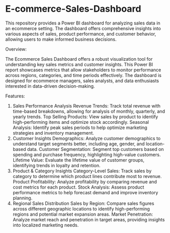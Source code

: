 # E-commerce-Sales-Dashboard

This repository provides a Power BI dashboard for analyzing sales data in an ecommerce setting. The dashboard offers comprehensive insights into various aspects of sales, product performance, and customer behavior, allowing users to make informed business decisions.

Overview:

The Ecommerce Sales Dashboard offers a robust visualization tool for understanding key sales metrics and customer insights. This Power BI report showcases metrics that allow stakeholders to monitor performance across regions, categories, and time periods effectively. The dashboard is designed for ecommerce managers, sales analysts, and data enthusiasts interested in data-driven decision-making.

Features:

1. Sales Performance Analysis
Revenue Trends: Track total revenue with time-based breakdowns, allowing for analysis of monthly, quarterly, and yearly trends.
Top Selling Products: View sales by product to identify high-performing items and optimize stock accordingly.
Seasonal Analysis: Identify peak sales periods to help optimize marketing strategies and inventory management.
2. Customer Insights
Demographics: Analyze customer demographics to understand target segments better, including age, gender, and location-based data.
Customer Segmentation: Segment top customers based on spending and purchase frequency, highlighting high-value customers.
Lifetime Value: Evaluate the lifetime value of customer groups, identifying trends in loyalty and retention.
3. Product & Category Insights
Category-Level Sales: Track sales by category to determine which product lines contribute most to revenue.
Product Profitability: Analyze profitability by comparing revenue and cost metrics for each product.
Stock Analysis: Assess product performance metrics to help forecast demand and improve inventory planning.
4. Regional Sales Distribution
Sales by Region: Compare sales figures across different geographic locations to identify high-performing regions and potential market expansion areas.
Market Penetration: Analyze market reach and penetration in target areas, providing insights into localized marketing needs.
